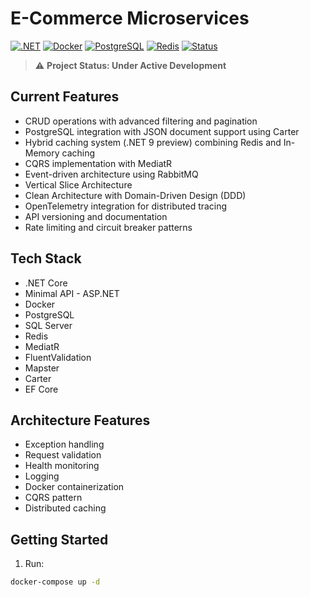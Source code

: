 # E-Commerce Microservices

[![.NET](https://img.shields.io/badge/.NET%209-512BD4?style=flat-square&logo=.net&logoColor=white)](https://dotnet.microsoft.com/)
[![Docker](https://img.shields.io/badge/Docker-2496ED?style=flat-square&logo=docker&logoColor=white)](https://www.docker.com/)
[![PostgreSQL](https://img.shields.io/badge/PostgreSQL-4169E1?style=flat-square&logo=postgresql&logoColor=white)](https://www.postgresql.org/)
[![Redis](https://img.shields.io/badge/Redis-DC382D?style=flat-square&logo=redis&logoColor=white)](https://redis.io/)
[![Status](https://img.shields.io/badge/Status-Under%20Development-yellow?style=flat-square)](/)

> ⚠️ **Project Status: Under Active Development**  



## Current Features
- CRUD operations with advanced filtering and pagination
- PostgreSQL integration with JSON document support using Carter
- Hybrid caching system (.NET 9 preview) combining Redis and In-Memory caching
- CQRS implementation with MediatR
- Event-driven architecture using RabbitMQ
- Vertical Slice Architecture
- Clean Architecture with Domain-Driven Design (DDD)
- OpenTelemetry integration for distributed tracing
- API versioning and documentation
- Rate limiting and circuit breaker patterns

## Tech Stack
- .NET Core
- Minimal API - ASP.NET
- Docker
- PostgreSQL
- SQL Server
- Redis
- MediatR
- FluentValidation
- Mapster
- Carter
- EF Core

## Architecture Features
- Exception handling
- Request validation
- Health monitoring
- Logging
- Docker containerization
- CQRS pattern
- Distributed caching

## Getting Started
1. Run:
```bash
docker-compose up -d
```
